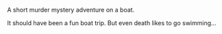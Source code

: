 A short murder mystery adventure on a boat.

It should have been a fun boat trip. But even death likes to go swimming…